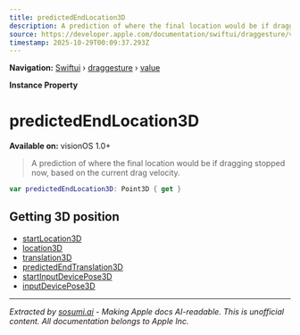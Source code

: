 ```yaml
---
title: predictedEndLocation3D
description: A prediction of where the final location would be if dragging stopped now, based on the current drag velocity.
source: https://developer.apple.com/documentation/swiftui/draggesture/value/predictedendlocation3d
timestamp: 2025-10-29T00:09:37.293Z
---
```


**Navigation:** [Swiftui](/documentation/swiftui) › [draggesture](/documentation/swiftui/draggesture) › [value](/documentation/swiftui/draggesture/value)

**Instance Property**

# predictedEndLocation3D

**Available on:** visionOS 1.0+

> A prediction of where the final location would be if dragging stopped now, based on the current drag velocity.

```swift
var predictedEndLocation3D: Point3D { get }
```

## Getting 3D position

- [startLocation3D](/documentation/swiftui/draggesture/value/startlocation3d)
- [location3D](/documentation/swiftui/draggesture/value/location3d)
- [translation3D](/documentation/swiftui/draggesture/value/translation3d)
- [predictedEndTranslation3D](/documentation/swiftui/draggesture/value/predictedendtranslation3d)
- [startInputDevicePose3D](/documentation/swiftui/draggesture/value/startinputdevicepose3d)
- [inputDevicePose3D](/documentation/swiftui/draggesture/value/inputdevicepose3d)

---

*Extracted by [sosumi.ai](https://sosumi.ai) - Making Apple docs AI-readable.*
*This is unofficial content. All documentation belongs to Apple Inc.*
